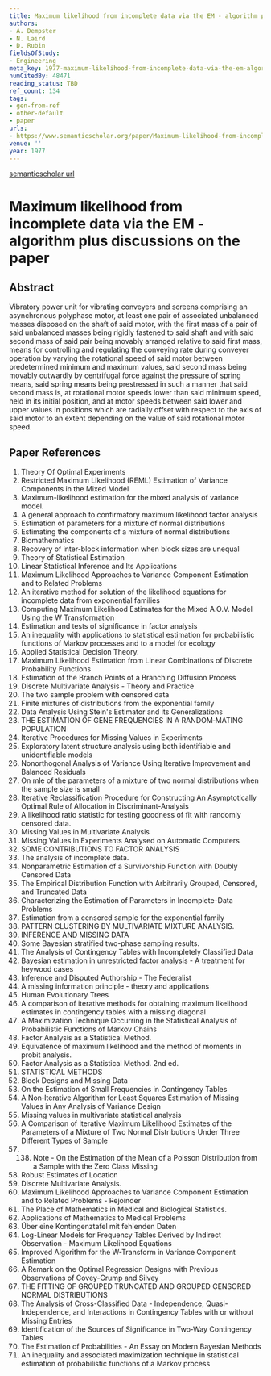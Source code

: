 ```yaml
---
title: Maximum likelihood from incomplete data via the EM - algorithm plus discussions on the paper
authors:
- A. Dempster
- N. Laird
- D. Rubin
fieldsOfStudy:
- Engineering
meta_key: 1977-maximum-likelihood-from-incomplete-data-via-the-em-algorithm-plus-discussions-on-the-paper
numCitedBy: 48471
reading_status: TBD
ref_count: 134
tags:
- gen-from-ref
- other-default
- paper
urls:
- https://www.semanticscholar.org/paper/Maximum-likelihood-from-incomplete-data-via-the-EM-Dempster-Laird/d36efb9ad91e00faa334b549ce989bfae7e2907a?sort=total-citations
venue: ''
year: 1977
---
```


[semanticscholar url](https://www.semanticscholar.org/paper/Maximum-likelihood-from-incomplete-data-via-the-EM-Dempster-Laird/d36efb9ad91e00faa334b549ce989bfae7e2907a?sort=total-citations)

# Maximum likelihood from incomplete data via the EM - algorithm plus discussions on the paper

## Abstract

Vibratory power unit for vibrating conveyers and screens comprising an asynchronous polyphase motor, at least one pair of associated unbalanced masses disposed on the shaft of said motor, with the first mass of a pair of said unbalanced masses being rigidly fastened to said shaft and with said second mass of said pair being movably arranged relative to said first mass, means for controlling and regulating the conveying rate during conveyer operation by varying the rotational speed of said motor between predetermined minimum and maximum values, said second mass being movably outwardly by centrifugal force against the pressure of spring means, said spring means being prestressed in such a manner that said second mass is, at rotational motor speeds lower than said minimum speed, held in its initial position, and at motor speeds between said lower and upper values in positions which are radially offset with respect to the axis of said motor to an extent depending on the value of said rotational motor speed.

## Paper References

1. Theory Of Optimal Experiments
2. Restricted Maximum Likelihood (REML) Estimation of Variance Components in the Mixed Model
3. Maximum-likelihood estimation for the mixed analysis of variance model.
4. A general approach to confirmatory maximum likelihood factor analysis
5. Estimation of parameters for a mixture of normal distributions
6. Estimating the components of a mixture of normal distributions
7. Biomathematics
8. Recovery of inter-block information when block sizes are unequal
9. Theory of Statistical Estimation
10. Linear Statistical Inference and Its Applications
11. Maximum Likelihood Approaches to Variance Component Estimation and to Related Problems
12. An iterative method for solution of the likelihood equations for incomplete data from exponential families
13. Computing Maximum Likelihood Estimates for the Mixed A.O.V. Model Using the W Transformation
14. Estimation and tests of significance in factor analysis
15. An inequality with applications to statistical estimation for probabilistic functions of Markov processes and to a model for ecology
16. Applied Statistical Decision Theory.
17. Maximum Likelihood Estimation from Linear Combinations of Discrete Probability Functions
18. Estimation of the Branch Points of a Branching Diffusion Process
19. Discrete Multivariate Analysis - Theory and Practice
20. The two sample problem with censored data
21. Finite mixtures of distributions from the exponential family
22. Data Analysis Using Stein's Estimator and its Generalizations
23. THE ESTIMATION OF GENE FREQUENCIES IN A RANDOM‐MATING POPULATION
24. Iterative Procedures for Missing Values in Experiments
25. Exploratory latent structure analysis using both identifiable and unidentifiable models
26. Nonorthogonal Analysis of Variance Using Iterative Improvement and Balanced Residuals
27. On mle of the parameters of a mixture of two normal distributions when the sample size is small
28. Iterative Reclassification Procedure for Constructing An Asymptotically Optimal Rule of Allocation in Discriminant-Analysis
29. A likelihood ratio statistic for testing goodness of fit with randomly censored data.
30. Missing Values in Multivariate Analysis
31. Missing Values in Experiments Analysed on Automatic Computers
32. SOME CONTRIBUTIONS TO FACTOR ANALYSIS
33. The analysis of incomplete data.
34. Nonparametric Estimation of a Survivorship Function with Doubly Censored Data
35. The Empirical Distribution Function with Arbitrarily Grouped, Censored, and Truncated Data
36. Characterizing the Estimation of Parameters in Incomplete-Data Problems
37. Estimation from a censored sample for the exponential family
38. PATTERN CLUSTERING BY MULTIVARIATE MIXTURE ANALYSIS.
39. INFERENCE AND MISSING DATA
40. Some Bayesian stratified two-phase sampling results.
41. The Analysis of Contingency Tables with Incompletely Classified Data
42. Bayesian estimation in unrestricted factor analysis - A treatment for heywood cases
43. Inference and Disputed Authorship - The Federalist
44. A missing information principle - theory and applications
45. Human Evolutionary Trees
46. A comparison of iterative methods for obtaining maximum likelihood estimates in contingency tables with a missing diagonal
47. A Maximization Technique Occurring in the Statistical Analysis of Probabilistic Functions of Markov Chains
48. Factor Analysis as a Statistical Method.
49. Equivalence of maximum likelihood and the method of moments in probit analysis.
50. Factor Analysis as a Statistical Method. 2nd ed.
51. STATISTICAL METHODS
52. Block Designs and Missing Data
53. On the Estimation of Small Frequencies in Contingency Tables
54. A Non‐Iterative Algorithm for Least Squares Estimation of Missing Values in Any Analysis of Variance Design
55. Missing values in multivariate statistical analysis
56. A Comparison of Iterative Maximum Likelihood Estimates of the Parameters of a Mixture of Two Normal Distributions Under Three Different Types of Sample
57. 138. Note - On the Estimation of the Mean of a Poisson Distribution from a Sample with the Zero Class Missing
58. Robust Estimates of Location
59. Discrete Multivariate Analysis.
60. Maximum Likelihood Approaches to Variance Component Estimation and to Related Problems - Rejoinder
61. The Place of Mathematics in Medical and Biological Statistics.
62. Applications of Mathematics to Medical Problems
63. Über eine Kontingenztafel mit fehlenden Daten
64. Log-Linear Models for Frequency Tables Derived by Indirect Observation - Maximum Likelihood Equations
65. Improved Algorithm for the W-Transform in Variance Component Estimation
66. A Remark on the Optimal Regression Designs with Previous Observations of Covey-Crump and Silvey
67. THE FITTING OF GROUPED TRUNCATED AND GROUPED CENSORED NORMAL DISTRIBUTIONS
68. The Analysis of Cross-Classified Data - Independence, Quasi-Independence, and Interactions in Contingency Tables with or without Missing Entries
69. Identification of the Sources of Significance in Two‐Way Contingency Tables
70. The Estimation of Probabilities - An Essay on Modern Bayesian Methods
71. An inequality and associated maximization technique in statistical estimation of probabilistic functions of a Markov process
